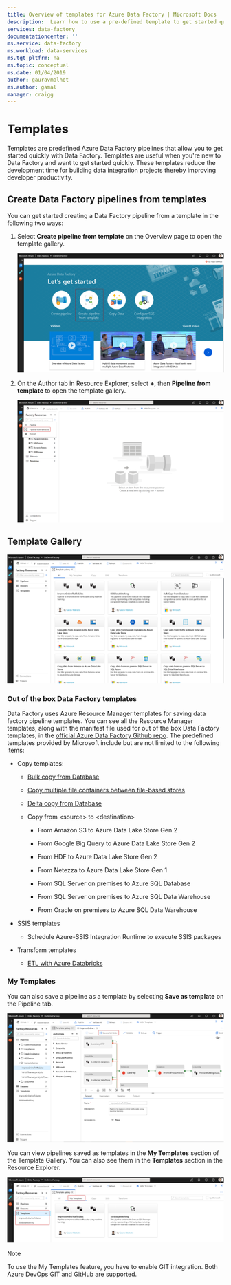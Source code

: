 ```yaml
---
title: Overview of templates for Azure Data Factory | Microsoft Docs
description:  Learn how to use a pre-defined template to get started quickly with Azure Data Factory.
services: data-factory
documentationcenter: ''
ms.service: data-factory
ms.workload: data-services
ms.tgt_pltfrm: na
ms.topic: conceptual
ms.date: 01/04/2019
author: gauravmalhot
ms.author: gamal
manager: craigg
---
```

# Templates

Templates are predefined Azure Data Factory pipelines that allow you to get started quickly with Data Factory. Templates are useful when you're new to Data Factory and want to get started quickly. These templates reduce the development time for building data integration projects thereby improving developer productivity.

## Create Data Factory pipelines from templates

You can get started creating a Data Factory pipeline from a template in the following two ways:

1.  Select **Create pipeline from template** on the Overview page to open the template gallery.

    ![Open the template gallery from the Overview page](media/solution-templates-introduction/templates-intro-image1.png)

1.  On the Author tab in Resource Explorer, select **+**, then **Pipeline from template** to open the template gallery.

    ![Open the template gallery from the Author tab](media/solution-templates-introduction/templates-intro-image2.png)

## Template Gallery

![The template gallery](media/solution-templates-introduction/templates-intro-image3.png)

### Out of the box Data Factory templates

Data Factory uses Azure Resource Manager templates for saving data factory pipeline templates. You can see all the Resource Manager templates, along with the manifest file used for out of the box Data Factory templates, in the [official Azure Data Factory Github repo](https://github.com/Azure/Azure-DataFactory/tree/master/templates). The predefined templates provided by Microsoft include but are not limited to the following items:

-   Copy templates:

    -   [Bulk copy from Database](solution-template-bulk-copy-with-control-table.md)

    -   [Copy multiple file containers between file-based stores](solution-template-copy-files-multiple-containers.md)

    -   [Delta copy from Database](solution-template-delta-copy-with-control-table.md)

    -   Copy from \<source\> to \<destination\>

        -   From Amazon S3 to Azure Data Lake Store Gen 2

        -   From Google Big Query to Azure Data Lake Store Gen 2

        -   From HDF to Azure Data Lake Store Gen 2

        -   From Netezza to Azure Data Lake Store Gen 1

        -   From SQL Server on premises to Azure SQL Database

        -   From SQL Server on premises to Azure SQL Data Warehouse

        -   From Oracle on premises to Azure SQL Data Warehouse

-   SSIS templates

    -   Schedule Azure-SSIS Integration Runtime to execute SSIS packages

-   Transform templates

    -   [ETL with Azure Databricks](solution-template-databricks-notebook.md)

### My Templates

You can also save a pipeline as a template by selecting **Save as template** on the Pipeline tab.

![Save a pipeline as a template](media/solution-templates-introduction/templates-intro-image4.png)

You can view pipelines saved as templates in the **My Templates** section of the Template Gallery. You can also see them in the **Templates** section in the Resource Explorer.

![My templates](media/solution-templates-introduction/templates-intro-image5.png)

> [!NOTE]
> To use the My Templates feature, you have to enable GIT integration. Both Azure DevOps GIT and GitHub are supported.
